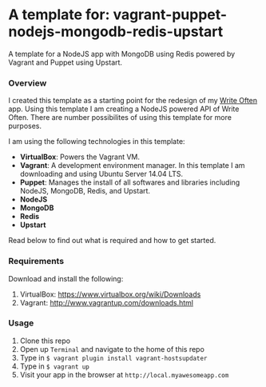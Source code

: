 # A template for: vagrant-puppet-nodejs-mongodb-redis-upstart
A template for a NodeJS app with MongoDB using Redis powered by Vagrant and Puppet using Upstart.

### Overview
I created this template as a starting point for the redesign of my [Write Often](writeoften.com) app. Using this template I am creating a NodeJS powered API of Write Often. There are number possibilites of using this template for more purposes. 

I am using the following technologies in this template:
* **VirtualBox**: Powers the Vagrant VM.
* **Vagrant**: A development environment manager. In this template I am downloading and using Ubuntu Server 14.04 LTS.
* **Puppet**: Manages the install of all softwares and libraries including NodeJS, MongoDB, Redis, and Upstart.
* **NodeJS**
* **MongoDB**
* **Redis**
* **Upstart**

Read below to find out what is required and how to get started.

### Requirements

Download and install the following:

1. VirtualBox: https://www.virtualbox.org/wiki/Downloads
2. Vagrant: http://www.vagrantup.com/downloads.html

### Usage

1. Clone this repo 
2. Open up `Terminal` and navigate to the home of this repo
3. Type in `$ vagrant plugin install vagrant-hostsupdater`
5. Type in `$ vagrant up`
6. Visit your app in the browser at `http://local.myawesomeapp.com`

